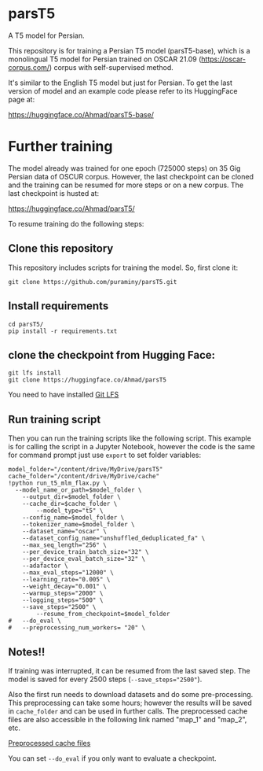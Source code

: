 # parsT5
A T5 model for Persian.

This repository is for training a Persian T5 model (parsT5-base), which is a monolingual T5 model for Persian trained on OSCAR 21.09 (https://oscar-corpus.com/) corpus with self-supervised method. 

It's similar to the English T5 model but just for Persian. To get the last version of model and an example code please refer to its HuggingFace page at:

https://huggingface.co/Ahmad/parsT5-base/

# Further training

The model already was trained for one epoch (725000 steps) on 35 Gig Persian data of OSCUR corpus. However, the last checkpoint can be cloned and the training can be resumed for more steps or on a new corpus. The last checkpoint is husted at:

https://huggingface.co/Ahmad/parsT5/

To resume training do the following steps:

## Clone this repository
This repository includes scripts for training the model. So, first clone it:

```
git clone https://github.com/puraminy/parsT5.git
```
## Install requirements

```
cd parsT5/
pip install -r requirements.txt
```

## clone the checkpoint from Hugging Face:

```
git lfs install
git clone https://huggingface.co/Ahmad/parsT5
```
You need to have installed [Git LFS](https://git-lfs.github.com/)

## Run training script

Then you can run the training scripts like the following script. This example is for calling the script in a Jupyter Notebook, however the code is the same for command prompt just use `export` to set folder variables:
```
model_folder="/content/drive/MyDrive/parsT5"
cache_folder="/content/drive/MyDrive/cache"
!python run_t5_mlm_flax.py \
  --model_name_or_path=$model_folder \
	--output_dir=$model_folder \
	--cache_dir=$cache_folder \
        --model_type="t5" \
	--config_name=$model_folder \
	--tokenizer_name=$model_folder \
	--dataset_name="oscar" \
	--dataset_config_name="unshuffled_deduplicated_fa" \
	--max_seq_length="256" \
	--per_device_train_batch_size="32" \
	--per_device_eval_batch_size="32" \
	--adafactor \
	--max_eval_steps="12000" \
	--learning_rate="0.005" \
	--weight_decay="0.001" \
	--warmup_steps="2000" \
	--logging_steps="500" \
	--save_steps="2500" \
        --resume_from_checkpoint=$model_folder
#	--do_eval \
#	--preprocessing_num_workers= "20" \
```

## Notes!!

If training was interrupted, it can be resumed from the last saved step. The model is saved for every 2500 steps (`--save_steps="2500"`). 

Also the first run needs to download datasets and do some pre-processing. This preprocessing can take some hours; however the results will be saved in `cache_folder` and can be used in further calls. The preprocessed cache files are also accessible in the following link named "map_1" and "map_2", etc.

[Preprocessed cache files](https://drive.google.com/drive/folders/1q4H1COIpdQoToKjTphQrWi3dwwdn5a5C?usp=sharing)


You can set `--do_eval` if you only want to evaluate a checkpoint. 

